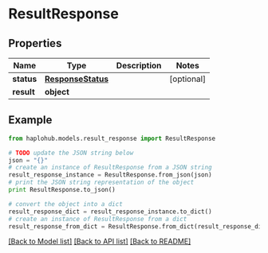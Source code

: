 # ResultResponse


## Properties
Name | Type | Description | Notes
------------ | ------------- | ------------- | -------------
**status** | [**ResponseStatus**](ResponseStatus.md) |  | [optional] 
**result** | **object** |  | 

## Example

```python
from haplohub.models.result_response import ResultResponse

# TODO update the JSON string below
json = "{}"
# create an instance of ResultResponse from a JSON string
result_response_instance = ResultResponse.from_json(json)
# print the JSON string representation of the object
print ResultResponse.to_json()

# convert the object into a dict
result_response_dict = result_response_instance.to_dict()
# create an instance of ResultResponse from a dict
result_response_from_dict = ResultResponse.from_dict(result_response_dict)
```
[[Back to Model list]](../README.md#documentation-for-models) [[Back to API list]](../README.md#documentation-for-api-endpoints) [[Back to README]](../README.md)


